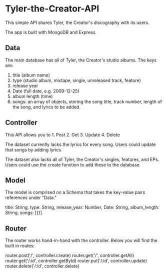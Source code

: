 # Tyler-the-Creator-API

This simple API shares Tyler, the Creator's discography with its users.

The app is built with MongoDB and Express.

## Data

The main database has all of Tyler, the Creator's studio albums. The keys are:

1. title (album name)
2. type (studio album, mixtape, single, unreleased track, feature)
3. release year
4. Date (full date, e.g. 2009-12-25)
5. album length (time)
6. songs: an array of objects, storing the song title, track number, length of the song, and lyrics to be added.

## Controller

This API allows you to 1. Post 2. Get 3. Update 4. Delete

The dataset currently lacks the lyrics for every song. Users could update that songs by adding lyrics.

The dataset also lacks all of Tyler, the Creator's singles, features, and EPs. Users could use the create function to add these to the database.

## Model

The model is comprised on a Schema that takes the key-value pairs references under "Data."

title: String,
type: String,
release_year: Number,
Date: String,
album_length: String,
songs: [{}]

## Router

The router works hand-in-hand with the controller. Below you will find the built in routes:

router.post('/', controller.create)
router.get('/', controller.getAll)
router.get('/:id', controller.getById)
router.put('/:id', controller.update)
router.delete('/:id', controller.delete)
